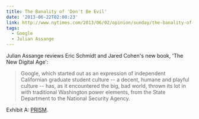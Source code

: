 ```yaml
---
title: The Banality of 'Don't Be Evil'
date: '2013-06-22T02:00:23'
link: http://www.nytimes.com/2013/06/02/opinion/sunday/the-banality-of-googles-dont-be-evil.html
tags:
  - Google
  - Julian Assange
---
```

Julian Assange reviews Eric Schmidt and Jared Cohen's new book, 'The New Digital Age':

> Google, which started out as an expression of independent Californian graduate student culture -- a decent, humane and playful culture -- has, as it encountered the big, bad world, thrown its lot in with traditional Washington power elements, from the State Department to the National Security Agency.

Exhibit A: [PRISM][1].

[1]: http://www.theguardian.com/world/2013/jun/06/us-tech-giants-nsa-data
